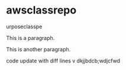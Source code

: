 # awsclassrepo
urposeclasspe

<!DOCTYPE html>
<html>
<body>

<p>This is a paragraph.</p>
<p>This is another paragraph.</p>

</body>
</html>

code update with diff lines
v dkjjbdcb;wdjcfwd

